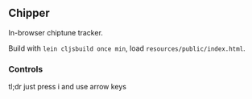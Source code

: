 ## Chipper
In-browser chiptune tracker.

Build with `lein cljsbuild once min`, load `resources/public/index.html`.

### Controls
tl;dr just press i and use arrow keys

